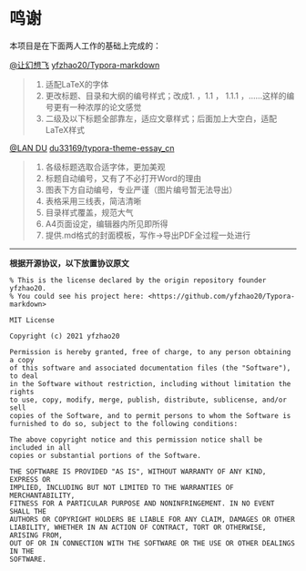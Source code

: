 # 鸣谢

本项目是在下面两人工作的基础上完成的：  


[@让幻想飞](https://zhuanlan.zhihu.com/p/357096043) [yfzhao20/Typora-markdown](https://github.com/yfzhao20/Typora-markdown)  

> 1. 适配LaTeX的字体
> 2. 更改标题、目录和大纲的编号样式；改成1. ，1.1 ， 1.1.1 ，……这样的编号更有一种浓厚的论文感觉
> 3. 二级及以下标题全部靠左，适应文章样式；后面加上大空白，适配LaTeX样式

[@LAN DU](https://zhuanlan.zhihu.com/p/158767474) [du33169/typora-theme-essay_cn](https://github.com/du33169/typora-theme-essay_cn)  

> 1.  各级标题选取合适字体，更加美观
>2.  标题自动编号，又有了不必打开Word的理由
> 3.  图表下方自动编号，专业严谨（图片编号暂无法导出）
> 4.  表格采用三线表，简洁清晰
> 5.  目录样式覆盖，规范大气
> 6.  A4页面设定，编辑器内所见即所得
> 7.  提供.md格式的封面模板，写作->导出PDF全过程一处进行



---


**根据开源协议，以下放置协议原文**  


```
% This is the license declared by the origin repository founder yfzhao20.
% You could see his project here: <https://github.com/yfzhao20/Typora-markdown>

MIT License

Copyright (c) 2021 yfzhao20

Permission is hereby granted, free of charge, to any person obtaining a copy
of this software and associated documentation files (the "Software"), to deal
in the Software without restriction, including without limitation the rights
to use, copy, modify, merge, publish, distribute, sublicense, and/or sell
copies of the Software, and to permit persons to whom the Software is
furnished to do so, subject to the following conditions:

The above copyright notice and this permission notice shall be included in all
copies or substantial portions of the Software.

THE SOFTWARE IS PROVIDED "AS IS", WITHOUT WARRANTY OF ANY KIND, EXPRESS OR
IMPLIED, INCLUDING BUT NOT LIMITED TO THE WARRANTIES OF MERCHANTABILITY,
FITNESS FOR A PARTICULAR PURPOSE AND NONINFRINGEMENT. IN NO EVENT SHALL THE
AUTHORS OR COPYRIGHT HOLDERS BE LIABLE FOR ANY CLAIM, DAMAGES OR OTHER
LIABILITY, WHETHER IN AN ACTION OF CONTRACT, TORT OR OTHERWISE, ARISING FROM,
OUT OF OR IN CONNECTION WITH THE SOFTWARE OR THE USE OR OTHER DEALINGS IN THE
SOFTWARE.
```
